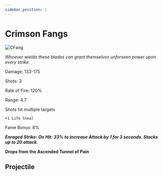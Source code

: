 ```yaml
---
sidebar_position: 1
---
```


# Crimson Fangs

![CFang](https://vwiki.valorserver.com/api/item/picture/crimson%20fangs)

<i>Whoever wields these blades can grant themselves unforseen power upon every strike.</i>

Damage: 133-175

Shots: 3

Rate of Fire: 120% 

Range: 4.7

Shots hit multiple targets

    +1 Life Steal

Fame Bonus: 8%

***Enraged Strike: On Hit: 33% to increase Attack by 1 for 3 seconds. Stacks up to 20 attack.***

**Drops from the Ascended Tunnel of Pain**

## Projectile
